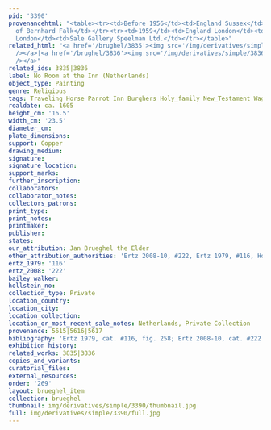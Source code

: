 ```yaml
---
pid: '3390'
provenancehtml: "<table><tr><td>Before 1956</td><td>England Sussex</td><td>Collection
  of Bernhard Falk</td></tr><tr><td>1959</td><td>England London</td><td>Gallery Hallsborough</td></tr><tr><td>1977</td><td>England
  London</td><td>Sale Gallery Speelman Ltd.</td></tr></table>"
related_html: "<a href='/brughel/3835'><img src='/img/derivatives/simple/3835/thumbnail.jpg'
  /></a>|<a href='/brughel/3836'><img src='/img/derivatives/simple/3836/thumbnail.jpg'
  /></a>"
related_ids: 3835|3836
label: No Room at the Inn (Netherlands)
object_type: Painting
genre: Religious
tags: Traveling Horse Parrot Inn Burghers Holy_family New_Testament Wagon
realdate: ca. 1605
height_cm: '16.5'
width_cm: '23.5'
diameter_cm:
plate_dimensions:
support: Copper
drawing_medium:
signature:
signature_location:
support_marks:
further_inscription:
collaborators:
collaborator_notes:
collectors_patrons:
print_type:
print_notes:
printmaker:
publisher:
states:
our_attribution: Jan Brueghel the Elder
other_attribution_authorities: 'Ertz 2008-10, #222, Ertz 1979, #116, Honig database'
ertz_1979: '116'
ertz_2008: '222'
bailey_walker:
hollstein_no:
collection_type: Private
location_country:
location_city:
location_collection:
location_or_most_recent_sale_notes: Netherlands, Private Collection
provenance: 5615|5616|5617
bibliography: 'Ertz 1979, cat. #116, fig. 258; Ertz 2008-10, cat. #222'
exhibition_history:
related_works: 3835|3836
copies_and_variants:
curatorial_files:
external_resources:
order: '269'
layout: brueghel_item
collection: brueghel
thumbnail: img/derivatives/simple/3390/thumbnail.jpg
full: img/derivatives/simple/3390/full.jpg
---
```

